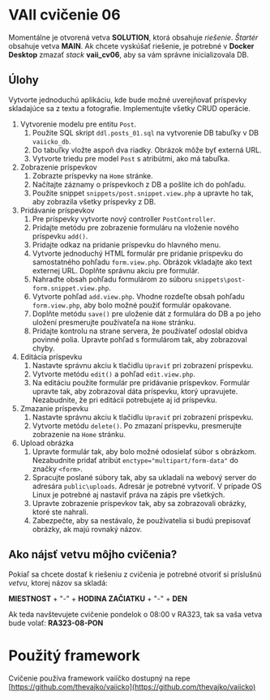 # VAII cvičenie 06
Momentálne je otvorená vetva __SOLUTION__, ktorá obsahuje _riešenie_. _Štartér_ obsahuje vetva __MAIN__.
Ak chcete vyskúšať riešenie, je potrebné v __Docker Desktop__ zmazať _stack_ __vaii_cv06__, aby sa vám správne inicializovala DB.

## Úlohy

Vytvorte jednoduchú aplikáciu, kde bude možné uverejňovať príspevky skladajúce sa z textu a fotografie. Implementujte všetky CRUD operácie. 

1. Vytvorenie modelu pre entitu `Post`.
   1. Použite SQL skript `ddl.posts_01.sql` na vytvorenie DB tabuľky v DB `vaiicko_db`.
   2. Do tabuľky vložte aspoň dva riadky. Obrázok môže byť externá URL.
   3. Vytvorte triedu pre model `Post` s atribútmi, ako má tabuľka.
2. Zobrazenie príspevkov
   1. Zobrazte príspevky na `Home` stránke.
   2. Načítajte záznamy o príspevkoch z DB a pošlite ich do pohľadu.
   3. Použite snippet `snippets/post.snippet.view.php` a upravte ho tak, aby zobrazila všetky príspevky z DB.
3. Pridávanie príspevkov
   1. Pre príspevky vytvorte nový controller `PostController`.
   2. Pridajte metódu pre zobrazenie formuláru na vloženie nového príspevku `add()`.
   3. Pridajte odkaz na pridanie príspevku do hlavného menu.
   4. Vytvorte jednoduchý HTML formulár pre pridanie príspevku do samostatného pohľadu `form.view.php`. Obrázok vkladajte ako text externej URL.
      Doplňte správnu akciu pre formulár.
   5. Nahraďte obsah pohľadu formulárom zo súboru `snippets\post-form.snippet.view.php`.
   6. Vytvorte pohľad `add.view.php`. Vhodne rozdeľte obsah pohľadu `form.view.php`, aby bolo možné použiť formulár opakovane.
   7. Doplňte metódu `save()` pre uloženie dát z formulára do DB a po jeho uložení presmerujte používateľa na `Home` stránku.
   8. Pridajte kontrolu na strane servera, že používateľ odoslal obidva povinné polia. Upravte pohľad s formulárom tak, aby zobrazoval chyby.
4. Editácia príspevku
   1. Nastavte správnu akciu k tlačidlu `Upraviť` pri zobrazení príspevku.
   2. Vytvorte metódu `edit()` a pohľad `edit.view.php`.
   3. Na editáciu použite formulár pre pridávanie príspevkov. Formulár upravte tak, aby zobrazoval dáta príspevku, ktorý upravujete. Nezabudnite, že pri
      editácii potrebujete aj id príspevku.
5. Zmazanie príspevku
   1. Nastavte správnu akciu k tlačidlu `Upraviť` pri zobrazení príspevku.
   2. Vytvorte metódu `delete()`. Po zmazaní príspevku, presmerujte zobrazenie na `Home` stránku.
6. Upload obrázka
   1. Upravte formulár tak, aby bolo možné odosielať súbor s obrázkom. Nezabudnite pridať atribút `enctype="multipart/form-data"` do značky `<form>`.
   2. Spracujte poslané súbory tak, aby sa ukladali na webový server do adresára `public\uploads`. Adresár je potrebné vytvoriť. V prípade OS Linux je potrebné
      aj nastaviť práva na zápis pre všetkých.
   3. Upravte zobrazenie príspevkov tak, aby sa zobrazovali obrázky, ktoré ste nahrali.
   4. Zabezpečte, aby sa nestávalo, že používatelia si budú prepisovať obrázky, ak majú rovnaký názov.

## Ako nájsť vetvu môjho cvičenia?
Pokiaľ sa chcete dostať k riešeniu z cvičenia je potrebné otvoriť si príslušnú _vetvu_, ktorej názov sa skladá:

__MIESTNOST__ + "-" + __HODINA ZAČIATKU__ + "-" + __DEN__

Ak teda navštevujete cvičenie pondelok o 08:00 v RA323, tak sa vaša vetva bude volať: __RA323-08-PON__

# Použitý framework
Cvičenie používa framework vaííčko dostupný na repe [https://github.com/thevajko/vaiicko](https://github.com/thevajko/vaiicko)
